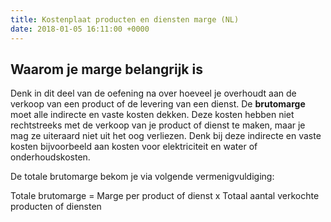 ```yaml
---
title: Kostenplaat producten en diensten marge (NL)
date: 2018-01-05 16:11:00 +0000
---
```

## Waarom je marge belangrijk is

Denk in dit deel van de oefening na over hoeveel je overhoudt aan de verkoop van een product of de levering van een dienst. De **brutomarge** moet alle indirecte en vaste kosten dekken. Deze kosten hebben niet rechtstreeks met de verkoop van je product of dienst te maken, maar je mag ze uiteraard niet uit het oog verliezen. Denk bij deze indirecte en vaste kosten bijvoorbeeld aan kosten voor elektriciteit en water of onderhoudskosten.

De totale brutomarge bekom je via volgende vermenigvuldiging:

Totale brutomarge = Marge per product of dienst x Totaal aantal verkochte producten of diensten 